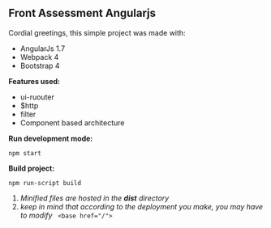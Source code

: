 
**Front Assessment Angularjs**
-
Cordial greetings, this simple project was made with:
 
 * AngularJs 1.7
 * Webpack 4
 * Bootstrap 4
 
 **Features used:**
 * ui-ruouter
 * $http
 * filter
 * Component based architecture
 
 
 **Run development mode:**
 
 `npm start`
 
 
 **Build project:** 
 
 `npm run-script build`
 
 1. _Minified files are hosted in the **dist** directory_
 2. _keep in mind that according to the deployment you make, you may have to modify_ ` <base href="/">`